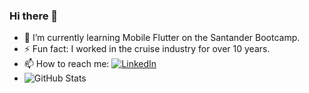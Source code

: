 ### Hi there 👋

- 🌱 I’m currently learning Mobile Flutter on the Santander Bootcamp.
- ⚡ Fun fact: I worked in the cruise industry for over 10 years.
- 📫 How to reach me: [![LinkedIn](https://img.shields.io/badge/LinkedIn-000?style=for-the-badge&logo=linkedin&logoColor=0E76A8)](https://www.linkedin.com/in/rochatais/)
- ![GitHub Stats](https://github-readme-stats.vercel.app/api?username=rochatais&theme=transparent&bg_color=000&border_color=30A3DC&show_icons=true&icon_color=30A3DC&title_color=E94D5F&text_color=FFF)

